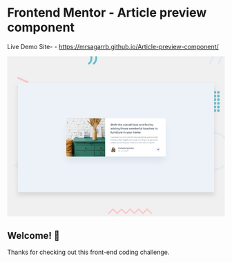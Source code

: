 # Frontend Mentor - Article preview component
Live Demo Site- - https://mrsagarrb.github.io/Article-preview-component/





![Design preview for the Article preview component coding challenge](./design/desktop-preview.jpg)

## Welcome! 👋



Thanks for checking out this front-end coding challenge.



